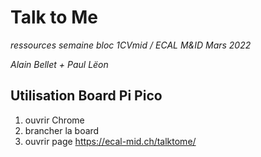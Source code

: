 # Talk to Me

_ressources semaine bloc 1CVmid / ECAL M&ID Mars 2022_

_Alain Bellet + Paul Lëon_

## Utilisation Board Pi Pico

1. ouvrir Chrome
2. brancher la board
3. ouvrir page https://ecal-mid.ch/talktome/




